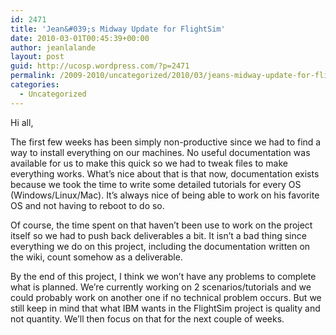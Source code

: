 ```yaml
---
id: 2471
title: 'Jean&#039;s Midway Update for FlightSim'
date: 2010-03-01T00:45:39+00:00
author: jeanlalande
layout: post
guid: http://ucosp.wordpress.com/?p=2471
permalink: /2009-2010/uncategorized/2010/03/jeans-midway-update-for-flightsim/
categories:
  - Uncategorized
---
```

Hi all,

The first few weeks has been simply non-productive since we had to find a way to install everything on our machines. No useful documentation was available for us to make this quick so we had to tweak files to make everything works. What&#8217;s nice about that is that now, documentation exists because we took the time to write some detailed tutorials for every OS (Windows/Linux/Mac). It&#8217;s always nice of being able to work on his favorite OS and not having to reboot to do so.

Of course, the time spent on that haven&#8217;t been use to work on the project itself so we had to push back deliverables a bit. It isn&#8217;t a bad thing since everything we do on this project, including the documentation written on the wiki, count somehow as a deliverable.

By the end of this project, I think we won&#8217;t have any problems to complete what is planned. We&#8217;re currently working on 2 scenarios/tutorials and we could probably work on another one if no technical problem occurs. But we still keep in mind that what IBM wants in the FlightSim project is quality and not quantity. We&#8217;ll then focus on that for the next couple of weeks.